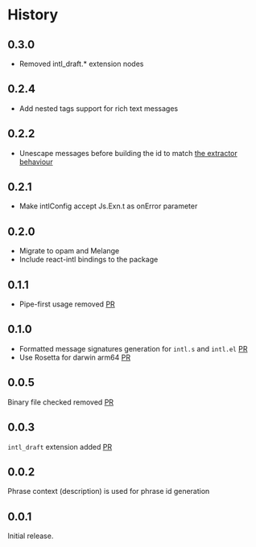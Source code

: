 # History

## 0.3.0
- Removed intl_draft.* extension nodes

## 0.2.4
- Add nested tags support for rich text messages

## 0.2.2
- Unescape messages before building the id to match [the extractor behaviour](https://github.com/cca-io/rescript-react-intl-extractor/pull/83/files#diff-a536227426c32f9d1022eec01c9cc69ec7ef6ded0c3027bebd72b61f84fbe444R17)

## 0.2.1
- Make intlConfig accept Js.Exn.t as onError parameter

## 0.2.0

- Migrate to opam and Melange
- Include react-intl bindings to the package

## 0.1.1

- Pipe-first usage removed [PR](https://github.com/ahrefs/bs-react-intl-ppx/pull/11)

## 0.1.0

- Formatted message signatures generation for `intl.s` and `intl.el` [PR](https://github.com/ahrefs/bs-react-intl-ppx/pull/8)
- Use Rosetta for darwin arm64 [PR](https://github.com/ahrefs/bs-react-intl-ppx/pull/7)

## 0.0.5

Binary file checked removed [PR](https://github.com/ahrefs/bs-react-intl-ppx/pull/9)

## 0.0.3

`intl_draft` extension added [PR](https://github.com/ahrefs/bs-react-intl-ppx/pull/5)

## 0.0.2
Phrase context (description) is used for phrase id generation

## 0.0.1
Initial release.
